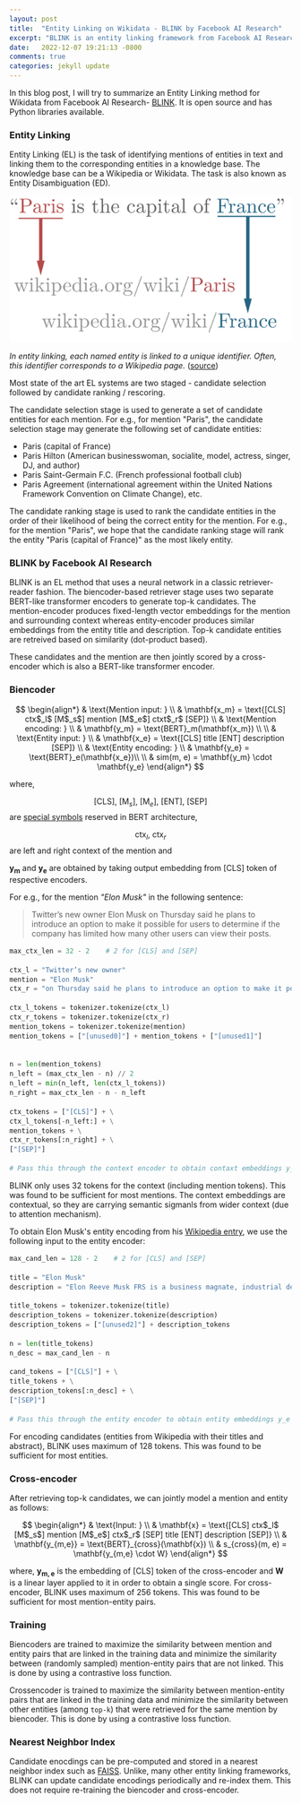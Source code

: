 ```yaml
---
layout: post
title:  "Entity Linking on Wikidata - BLINK by Facebook AI Research"
excerpt: "BLINK is an entity linking framework from Facebook AI Research which implements a classic neural network based retriever-reader architecture for entity linking."
date:   2022-12-07 19:21:13 -0800
comments: true
categories: jekyll update
---
```


In this blog post, I will try to summarize an Entity Linking method for Wikidata from Facebook AI Research- [BLINK](blink-link). It is open source and has Python libraries available.

### Entity Linking

Entity Linking (EL) is the task of identifying mentions of entities in text and linking them to the corresponding entities in a knowledge base. The knowledge base can be a Wikipedia or Wikidata. The task is also known as Entity Disambiguation (ED).

![en-image]

*In entity linking, each named entity is linked to a unique identifier. Often, this identifier corresponds to a Wikipedia page.* ([source](https://en.wikipedia.org/wiki/File:Entity_Linking_-_Short_Example.png))
<br>

Most state of the art EL systems are two staged - candidate selection followed by candidate ranking / rescoring. 

The candidate selection stage is used to generate a set of candidate entities for each mention. For e.g., for mention "Paris", the candidate selection stage may generate the following set of candidate entities:

- Paris (capital of France)
- Paris Hilton (American businesswoman, socialite, model, actress, singer, DJ, and author)
- Paris Saint-Germain F.C. (French professional football club)
- Paris Agreement (international agreement within the United Nations Framework Convention on Climate Change), etc.

The candidate ranking stage is used to rank the candidate entities in the order of their likelihood of being the correct entity for the mention. For e.g., for the mention "Paris", we hope that the candidate ranking stage will rank the entity "Paris (capital of France)" as the most likely entity.

### BLINK by Facebook AI Research

BLINK is an EL method that uses a neural network in a classic retriever-reader fashion. The biencoder-based retriever stage uses two separate BERT-like transformer encoders to generate top-k candidates. The mention-encoder produces fixed-length vector embeddings for the mention and surrounding context whereas entity-encoder produces similar embeddings from the entity title and description. Top-k candidate entities are retreived based on similarity (dot-product based).

These candidates and the mention are then jointly scored by a cross-encoder which is also a BERT-like transformer encoder.

### Biencoder

<!-- Write a LaTex block that explains how mention and entity encodings are calculated -->
$$
\begin{align*}
& \text{Mention input: } \\
& \mathbf{x_m} = \text{[CLS] ctx$_l$ [M$_s$] mention [M$_e$] ctxt$_r$ [SEP]} \\
& \text{Mention encoding: } \\
& \mathbf{y_m} = \text{BERT}_m(\mathbf{x_m}) \\
\\
& \text{Entity input: } \\
& \mathbf{x_e} = \text{[CLS] title [ENT] description [SEP]} \\
& \text{Entity encoding: } \\
& \mathbf{y_e} = \text{BERT}_e(\mathbf{x_e})\\
\\
& sim(m, e) = \mathbf{y_m} \cdot \mathbf{y_e}
\end{align*}
$$

where, 

$$ \text{[CLS], [M$_s$], [M$_e$], [ENT], [SEP]} $$ are [special symbols](https://stackoverflow.com/questions/62452271/understanding-bert-vocab-unusedxxx-tokens) reserved in BERT architecture,

$$ \text{ctx$_l$, ctx$_r$}$$ are left and right context of the mention and 

$\mathbf{y_m}$ and $\mathbf{y_e}$ are obtained by taking output embedding from $\text{[CLS]}$ token of respective encoders. 

For e.g., for the mention _"Elon Musk"_ in the following sentence:

> Twitter’s new owner Elon Musk on Thursday said he plans to introduce an option to make it possible for users to determine if the company has limited how many other users can view their posts.

```python
max_ctx_len = 32 - 2    # 2 for [CLS] and [SEP]

ctx_l = "Twitter’s new owner"
mention = "Elon Musk"
ctx_r = "on Thursday said he plans to introduce an option to make it possible for users to determine if the company has limited how many other users can view their posts."

ctx_l_tokens = tokenizer.tokenize(ctx_l)
ctx_r_tokens = tokenizer.tokenize(ctx_r)
mention_tokens = tokenizer.tokenize(mention)
mention_tokens = ["[unused0]"] + mention_tokens + ["[unused1]"]


n = len(mention_tokens)
n_left = (max_ctx_len - n) // 2
n_left = min(n_left, len(ctx_l_tokens))
n_right = max_ctx_len - n - n_left

ctx_tokens = ["[CLS]"] + \
ctx_l_tokens[-n_left:] + \
mention_tokens + \
ctx_r_tokens[:n_right] + \
["[SEP]"]

# Pass this through the context encoder to obtain contaxt embeddings y_m
```

BLINK only uses 32 tokens for the context (including mention tokens). This was found to be sufficient for most mentions. The context embeddings are contextual, so they are carrying semantic sigmanls from wider context (due to attention mechanism).

To obtain Elon Musk's entity encoding from his [Wikipedia entry](https://en.wikipedia.org/wiki/Elon_Musk), we use the following input to the entity encoder:

```python
max_cand_len = 128 - 2    # 2 for [CLS] and [SEP]

title = "Elon Musk"
description = "Elon Reeve Musk FRS is a business magnate, industrial designer, engineer, and philanthropist. He is the founder, CEO, CTO and chief designer of SpaceX; early investor, CEO and product architect of Tesla, Inc.; founder of The Boring Company; co-founder of Neuralink; and co-founder and initial co-chairman of OpenAI. A centibillionaire, Musk is one of the richest people in the world."

title_tokens = tokenizer.tokenize(title)
description_tokens = tokenizer.tokenize(description)
description_tokens = ["[unused2]"] + description_tokens

n = len(title_tokens)
n_desc = max_cand_len - n

cand_tokens = ["[CLS]"] + \
title_tokens + \
description_tokens[:n_desc] + \
["[SEP]"]

# Pass this through the entity encoder to obtain entity embeddings y_e
```

For encoding candidates (entities from Wikipedia with their titles and abstract), BLINK uses maximum of 128 tokens. This was found to be sufficient for most entities.

### Cross-encoder

After retrieving top-k candidates, we can jointly model a mention and entity as follows:

$$
\begin{align*}
& \text{Input: } \\
& \mathbf{x} = \text{[CLS] ctx$_l$ [M$_s$] mention [M$_e$] ctx$_r$ [SEP] title [ENT] description [SEP]} \\
& \mathbf{y_{m,e}} = \text{BERT}_{cross}(\mathbf{x}) \\
& s_{cross}(m, e) = \mathbf{y_{m,e} \cdot W}
\end{align*}
$$

where, $\mathbf{y_{m,e}}$ is the embedding of $\text{[CLS]}$ token of the cross-encoder and $\mathbf{W}$ is a linear layer applied to it in order to obtain a single score. For cross-encoder, BLINK uses maximum of 256 tokens. This was found to be sufficient for most mention-entity pairs.

### Training

Biencoders are trained to maximize the similarity between mention and entity pairs that are linked in the training data and minimize the similarity between (randomly sampled) mention-entity pairs that are not linked. This is done by using a contrastive loss function.

Crossencoder is trained to maximize the similarity between mention-entity pairs that are linked in the training data and minimize the similarity between other entities (among `top-k`) that were retrieved for the same mention by biencoder. This is done by using a contrastive loss function.

### Nearest Neighbor Index

Candidate enocdings can be pre-computed and stored in a nearest neighbor index such as [FAISS](https://engineering.fb.com/2017/03/29/data-infrastructure/faiss-a-library-for-efficient-similarity-search/). Unlike, many other entity linking frameworks, BLINK can update candidate encodings periodically and re-index them. This does not require re-training the biencoder and cross-encoder.

[rel-link]: https://github.com/informagi/REL
[blink-link]: https://github.com/facebookresearch/BLINK
[en-image]: /assets/entity-linking/640px-Entity_Linking_-_Short_Example.png